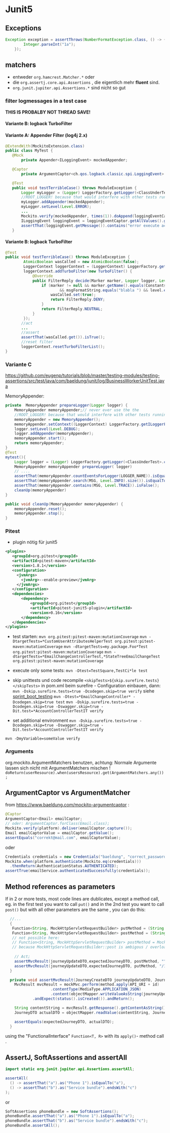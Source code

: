 # Junit5
## Exceptions

```java
Exception exception = assertThrows(NumberFormatException.class, () -> {
        Integer.parseInt("1a");
    });
```

## matchers

- entweder `org.hamcrest.Matcher.*` oder
- die `org.assertj.core.api.Assertions` , die eigentlich mehr **fluent** sind.
- `org.junit.jupiter.api.Assertions.*` sind nicht so gut

### filter logmessages in a test case

**THIS IS PROBALBY NOT THREAD SAVE!**

#### Variante B: logback TurboFilter

#### Variante A: Appender Filter (log4j 2.x)

```java
@ExtendWith(MockitoExtension.class)
public class MyTest {
   @Mock
       private Appender<ILoggingEvent> mockedAppender;

   @Captor
       private ArgumentCaptor<ch.qos.logback.classic.spi.LoggingEvent> loggingEventCaptor;

   @Test
   public void testTerribleCase() throws ModuleException {
       Logger myLogger = (Logger) LoggerFactory.getLogger(<ClassUnderTest>.class);// never ever the 
       //ROOT_LOGGER! because that would interfere with other tests running in parallel at the same time!
       myLogger.addAppender(mockedAppender);
       myLogger.setLevel(Level.ERROR);
       ...
       Mockito.verify(mockedAppender, times(1)).doAppend(loggingEventCaptor.capture());
       ILoggingEvent loggingEvent = loggingEventCaptor.getAllValues().get(0);
       assertThat(loggingEvent.getMessage()).contains("error execute actual user data change in keycloak");
   }
```

#### Variante B: logback TurboFilter

```java
@Test
public void testTerribleCase() throws ModuleException {
        AtomicBoolean wasCalled = new AtomicBoolean(false);
        LoggerContext loggerContext = (LoggerContext) LoggerFactory.getILoggerFactory();
        loggerContext.addTurboFilter(new TurboFilter() {
            @Override
            public FilterReply decide(Marker marker, Logger logger, Level level, String msgFormatString, Object[] params, Throwable t) {
                if (marker != null && marker.getName().equals(Constants.CRITICAL)
                        && msgFormatString.equals("blabla ") && level.equals(Level.ERROR)){
                    wasCalled.set(true);
                    return FilterReply.DENY;
                }
                return FilterReply.NEUTRAL;
            }
        });
       //act
       ...
       //assert
       assertThat(wasCalled.get()).isTrue();
       //reset filter
       loggerContext.resetTurboFilterList();
}
```

### Variante C

https://github.com/eugenp/tutorials/blob/master/testing-modules/testing-assertions/src/test/java/com/baeldung/junit/log/BusinessWorkerUnitTest.java

MemoryAppender:

```java
private  MemoryAppender prepareLogger(Logger logger) {
    MemoryAppender memoryAppender;// never ever use the the
    //ROOT_LOGGER! because that would interfere with other tests running in parallel at the same time!
    memoryAppender = new MemoryAppender();
    memoryAppender.setContext((LoggerContext) LoggerFactory.getILoggerFactory());
    logger.setLevel(Level.DEBUG);
    logger.addAppender(memoryAppender);
    memoryAppender.start();
    return memoryAppender;
}
@Test
mytest(){
    Logger logger = (Logger) LoggerFactory.getLogger(<ClassUnderTest>.class);// never use the ROOT_LOGGER!
    MemoryAppender memoryAppender prepareLogger( logger) 
    // ....
    assertThat(memoryAppender.countEventsForLogger(LOGGER_NAME)).isEqualTo(4);
    assertThat(memoryAppender.search(MSG, Level.INFO).size()).isEqualTo(1);
    assertThat(memoryAppender.contains(MSG, Level.TRACE)).isFalse();
    cleanUp(memoryAppender)
}

public void cleanUp(MemoryAppender memoryAppender) {
    memoryAppender.reset();
    memoryAppender.stop();
}
```

### Pitest

- plugin nötig für junit5

```xml
<plugins>   
   <groupId>org.pitest</groupId>
   <artifactId>pitest-maven</artifactId>
   <version>1.8.1</version>
   <configuration>
     <jvmArgs>
       <jvmArg>--enable-preview</jvmArg>
     </jvmArgs>
   </configuration>
   <dependencies>
       <dependency>
           <groupId>org.pitest</groupId>
           <artifactId>pitest-junit5-plugin</artifactId>
           <version>0.16</version>
       </dependency>
   </dependencies>  
</plugins>
```

- test starten:
  `mvn org.pitest:pitest-maven:mutationCoverage`
  `mvn -DtargetTests=*CustomUserAttributesHelperTest org.pitest:pitest-maven:mutationCoverage`
  `mvn -dtargetTests=my.package.Foo*Test org.pitest:pitest-maven:mutationCoverage`
  `mvn -dtargetTests=*EmailChangeControllerTest,*StateTreeEmailChangeTest org.pitest:pitest-maven:mutationCoverage`
- execute only some tests:
  `mvn -Dtest=TestSquare,TestCi*le test`

- skip unittests und code recompile
  `<skipTests>${skip.surefire.tests}</skipTests>` in pom.xml beim surefire - Configuration einbauen, dann:
  `mvn -Dskip.surefire.tests=true -Dcodegen.skip=true verify`
  siehe [sprint_boot_testing](/Users/bodo/swe_projects/cheatsheets/sprint_boot_testing.md)
  `mvn -Dtest=*EmailChangeController* -Dcodegen.skip=true test`
  `mvn -Dskip.surefire.tests=true -Dcodegen.skip=true -Dswagger.skip=true -Dit.test=*AccountControllerTestIT verify`

- set additional environment
  `mvn -Dskip.surefire.tests=true -Dcodegen.skip=true -Dswagger.skip=true -Dit.test=*AccountControllerTestIT verify`

`mvn -DmyVariable=someValue verify`

### Arguments

org.mockito.ArgumentMatchers benutzen, achtung: Normale Argumente lassen sich nicht mit ArgumentMatchers mischen !
`doReturn(userResource).when(usersResource).get(ArgumentMatchers.any());`

## ArgumentCaptor vs ArgumentMatcher

from https://www.baeldung.com/mockito-argumentcaptor :

```java
@Captor
ArgumentCaptor<Email> emailCaptor;
// oder: ArgumentCaptor.forClass(Email.class);
Mockito.verify(platform).deliver(emailCaptor.capture());
Email emailCaptorValue = emailCaptor.getValue();
assertEquals("correkt@mail.com", emailCaptorValue);
```

oder

```java
Credentials credentials = new Credentials("baeldung", "correct_password", "correct_key");
Mockito.when(platform.authenticate(Mockito.eq(credentials)))
  .thenReturn(AuthenticationStatus.AUTHENTICATED);
assertTrue(emailService.authenticatedSuccessfully(credentials));
```
## Method references as parameters
If in 2 or more tests, most code lines are dublicates, except a method call,
eg. in the first test you want to call `put()` and in the 2nd test you want to call `post()` but with all other parameters are the same , you can do this: 
```java
  //...
  {
   Function<String, MockHttpServletRequestBuilder> putMethod = (String uri) ->  put(uri);
   Function<String, MockHttpServletRequestBuilder> postMethod = (String uri) ->  post(uri);
   // not possible here: 
   // Function<String, MockHttpServletRequestBuilder> postMethod = MockHttpServletRequestBuilder::post;
   // because MockHttpServletRequestBuilder::post is ambigous / overloaded with different sets of parameters.
    
    // Act;
    assertMvcResult(journeyUpdateDTO,expectedJourneyDTO, postMethod, "");
    assertMvcResult(journeyUpdateDTO,expectedJourneyDTO, putMethod, "/1234");
  }

  private void assertMvcResult(JourneyCreateDTO journeyUpdateDTO, JourneyDTO expectedJourneyDTO,Function<String, MockHttpServletRequestBuilder> method, String id) throws Exception {
    MvcResult mvcResult = mockMvc.perform(method.apply(API_URI + id)
                    .contentType(MediaType.APPLICATION_JSON)
                    .content(objectMapper.writeValueAsString(journeyUpdateDTO)))
            .andExpect(status().isCreated()).andReturn();

    String contentString = mvcResult.getResponse().getContentAsString();
    JourneyDTO actualDTO = objectMapper.readValue(contentString, JourneyDTO.class);

    assertEquals(expectedJourneyDTO, actualDTO);
  }
  ```

  using the "FunctionalInterface" `Function<T, R>` with its `apply()`- method call . 

## AssertJ, SoftAssertions and assertAll
```java
import static org.junit.jupiter.api.Assertions.assertAll;

assertAll(
  () -> assertThat("a").as("Phone 1").isEqualTo("a"),
  () -> assertThat("b").as("Service bundle").endsWith("c")
);
```
or
```java
SoftAssertions phoneBundle = new SoftAssertions();
phoneBundle.assertThat("a").as("Phone 1").isEqualTo("a");
phoneBundle.assertThat("b").as("Service bundle").endsWith("c");
phoneBundle.assertAll();
```
